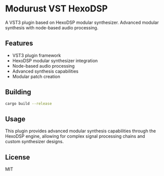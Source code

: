 # Modurust VST HexoDSP

A VST3 plugin based on HexoDSP modular synthesizer. Advanced modular synthesis with node-based audio processing.

## Features

- VST3 plugin framework
- HexoDSP modular synthesizer integration
- Node-based audio processing
- Advanced synthesis capabilities
- Modular patch creation

## Building

```bash
cargo build --release
```

## Usage

This plugin provides advanced modular synthesis capabilities through the HexoDSP engine, allowing for complex signal processing chains and custom synthesizer designs.

## License

MIT